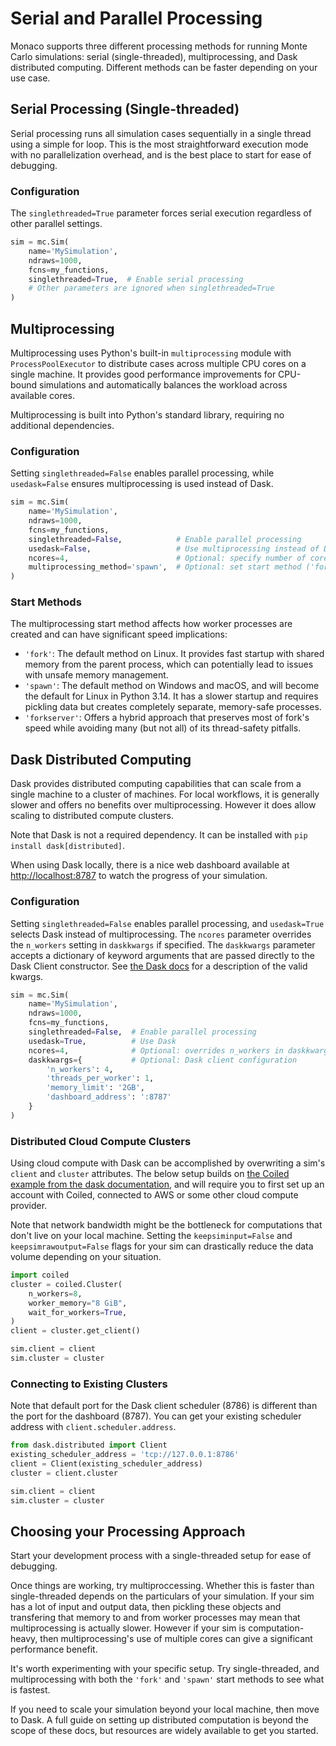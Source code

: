 # Serial and Parallel Processing

Monaco supports three different processing methods for running Monte Carlo simulations: serial (single-threaded), multiprocessing, and Dask distributed computing. Different methods can be faster depending on your use case.

## Serial Processing (Single-threaded)

Serial processing runs all simulation cases sequentially in a single thread using a simple for loop. This is the most straightforward execution mode with no parallelization overhead, and is the best place to start for ease of debugging.

### Configuration

The `singlethreaded=True` parameter forces serial execution regardless of other parallel settings.

```python
sim = mc.Sim(
    name='MySimulation',
    ndraws=1000,
    fcns=my_functions,
    singlethreaded=True,  # Enable serial processing
    # Other parameters are ignored when singlethreaded=True
)
```

## Multiprocessing

Multiprocessing uses Python's built-in `multiprocessing` module with `ProcessPoolExecutor` to distribute cases across multiple CPU cores on a single machine. It provides good performance improvements for CPU-bound simulations and automatically balances the workload across available cores.

Multiprocessing is built into Python's standard library, requiring no additional dependencies.

### Configuration

Setting `singlethreaded=False` enables parallel processing, while `usedask=False` ensures multiprocessing is used instead of Dask.

```python
sim = mc.Sim(
    name='MySimulation',
    ndraws=1000,
    fcns=my_functions,
    singlethreaded=False,            # Enable parallel processing
    usedask=False,                   # Use multiprocessing instead of Dask
    ncores=4,                        # Optional: specify number of cores
    multiprocessing_method='spawn',  # Optional: set start method ('fork', 'spawn', or 'forkserver')
)
```

### Start Methods

The multiprocessing start method affects how worker processes are created and can have significant speed implications:

* `'fork'`: The default method on Linux. It provides fast startup with shared memory from the parent process, which can potentially lead to issues with unsafe memory management.
* `'spawn'`: The default method on Windows and macOS, and will become the default for Linux in Python 3.14. It has a slower startup and requires pickling data but creates completely separate, memory-safe processes.
* `'forkserver'`: Offers a hybrid approach that preserves most of fork's speed while avoiding many (but not all) of its thread-safety pitfalls.

## Dask Distributed Computing

Dask provides distributed computing capabilities that can scale from a single machine to a cluster of machines. For local workflows, it is generally slower and offers no benefits over multiprocessing. However it does allow scaling to distributed compute clusters.

Note that Dask is not a required dependency. It can be installed with `pip install dask[distributed]`.

When using Dask locally, there is a nice web dashboard available at [http://localhost:8787](http://localhost:8787) to watch the progress of your simulation.

### Configuration

Setting `singlethreaded=False` enables parallel processing, and `usedask=True` selects Dask instead of multiprocessing. The `ncores` parameter overrides the `n_workers` setting in `daskkwargs` if specified. The `daskkwargs` parameter accepts a dictionary of keyword arguments that are passed directly to the Dask Client constructor. See [the Dask docs](https://distributed.dask.org/en/stable/api.html#client) for a description of the valid kwargs.

```python
sim = mc.Sim(
    name='MySimulation',
    ndraws=1000,
    fcns=my_functions,
    singlethreaded=False,  # Enable parallel processing
    usedask=True,          # Use Dask
    ncores=4,              # Optional: overrides n_workers in daskkwargs
    daskkwargs={           # Optional: Dask client configuration
        'n_workers': 4,
        'threads_per_worker': 1,
        'memory_limit': '2GB',
        'dashboard_address': ':8787'
    }
)
```

### Distributed Cloud Compute Clusters

Using cloud compute with Dask can be accomplished by overwriting a sim's `client` and `cluster` attributes. The below setup builds on [the Coiled example from the dask documentation](https://docs.dask.org/en/latest/deploying.html), and will require you to first set up an account with Coiled, connected to AWS or some other cloud compute provider.

Note that network bandwidth might be the bottleneck for computations that don't live on your local machine. Setting the `keepsiminput=False` and `keepsimrawoutput=False` flags for your sim can drastically reduce the data volume depending on your situation.

```python
import coiled
cluster = coiled.Cluster(
    n_workers=8,
    worker_memory="8 GiB",
    wait_for_workers=True,
)
client = cluster.get_client()

sim.client = client
sim.cluster = cluster
```

### Connecting to Existing Clusters
Note that default port for the Dask client scheduler (8786) is different than the port for the dashboard (8787). You can get your existing scheduler address with `client.scheduler.address`.

```python
from dask.distributed import Client
existing_scheduler_address = 'tcp://127.0.0.1:8786'
client = Client(existing_scheduler_address)
cluster = client.cluster

sim.client = client
sim.cluster = cluster
```

## Choosing your Processing Approach

Start your development process with a single-threaded setup for ease of debugging.

Once things are working, try multiproccessing. Whether this is faster than single-threaded depends on the particulars of your simulation. If your sim has a lot of input and output data, then pickling these objects and transfering that memory to and from worker processes may mean that multiprocessing is actually slower. However if your sim is computation-heavy, then multiprocessing's use of multiple cores can give a significant performance benefit.

It's worth experimenting with your specific setup. Try single-threaded, and multiprocessing with both the `'fork'` and `'spawn'` start methods to see what is fastest.

If you need to scale your simulation beyond your local machine, then move to Dask. A full guide on setting up distributed computation is beyond the scope of these docs, but resources are widely available to get you started.
